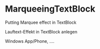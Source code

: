 # MarqueeingTextBlock
Putting Marquee effect in TextBlock

Lauftext-Effekt in TextBlock anlegen


Windows App/Phone, ....
